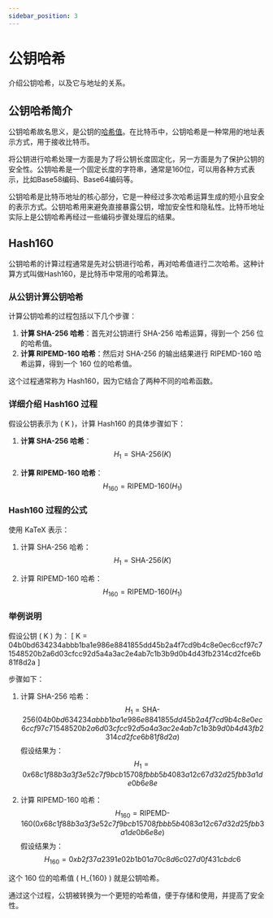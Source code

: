 ```yaml
---
sidebar_position: 3
---
```


# 公钥哈希

介绍公钥哈希，以及它与地址的关系。

## 公钥哈希简介

公钥哈希故名思义，是公钥的[哈希值](../../../mining/concepts/hash-algorithm.md)。在比特币中，公钥哈希是一种常用的地址表示方式，用于接收比特币。

将公钥进行哈希处理一方面是为了将公钥长度固定化，另一方面是为了保护公钥的安全性。公钥哈希是一个固定长度的字符串，通常是160位，可以用各种方式表示，比如Base58编码、Base64编码等。

公钥哈希是比特币地址的核心部分，它是一种经过多次哈希运算生成的短小且安全的表示方式。公钥哈希用来避免直接暴露公钥，增加安全性和隐私性。比特币地址实际上是公钥哈希再经过一些编码步骤处理后的结果。
## Hash160

公钥哈希的计算过程通常是先对公钥进行哈希，再对哈希值进行二次哈希。这种计算方式叫做Hash160，是比特币中常用的哈希算法。


### 从公钥计算公钥哈希

计算公钥哈希的过程包括以下几个步骤：

1. **计算 SHA-256 哈希**：首先对公钥进行 SHA-256 哈希运算，得到一个 256 位的哈希值。
2. **计算 RIPEMD-160 哈希**：然后对 SHA-256 的输出结果进行 RIPEMD-160 哈希运算，得到一个 160 位的哈希值。

这个过程通常称为 Hash160，因为它结合了两种不同的哈希函数。

### 详细介绍 Hash160 过程

假设公钥表示为 \( K \)，计算 Hash160 的具体步骤如下：

1. **计算 SHA-256 哈希**：
   $$ H_1 = \text{SHA-256}(K) $$

2. **计算 RIPEMD-160 哈希**：
   $$ H_{160} = \text{RIPEMD-160}(H_1) $$

### Hash160 过程的公式

使用 KaTeX 表示：

1. 计算 SHA-256 哈希：
   $$ H_1 = \text{SHA-256}(K) $$

2. 计算 RIPEMD-160 哈希：
   $$ H_{160} = \text{RIPEMD-160}(H_1) $$

### 举例说明

假设公钥 \( K \) 为：
\[ K = 04b0bd634234abbb1ba1e986e8841855dd45b2a4f7cd9b4c8e0ec6ccf97c71548520b2a6d03cfcc92d5a4a3ac2e4ab7c1b3b9d0b4d43fb2314cd2fce6b81f8d2a \]

步骤如下：

1. 计算 SHA-256 哈希：
   $$ H_1 = \text{SHA-256}\left(04b0bd634234abbb1ba1e986e8841855dd45b2a4f7cd9b4c8e0ec6ccf97c71548520b2a6d03cfcc92d5a4a3ac2e4ab7c1b3b9d0b4d43fb2314cd2fce6b81f8d2a\right) $$
   假设结果为：
   $$ H_1 = 0x68c1f88b3a3f3e52c7f9bcb15708fbbb5b4083a12c67d32d25fbb3a1de0b6e8e $$

2. 计算 RIPEMD-160 哈希：
   $$ H_{160} = \text{RIPEMD-160}\left(0x68c1f88b3a3f3e52c7f9bcb15708fbbb5b4083a12c67d32d25fbb3a1de0b6e8e\right) $$
   假设结果为：
   $$ H_{160} = 0xb2f37a2391e02b1b01a70c8d6c027d0f431cbdc6 $$

这个 160 位的哈希值 \( H_{160} \) 就是公钥哈希。

通过这个过程，公钥被转换为一个更短的哈希值，便于存储和使用，并提高了安全性。
